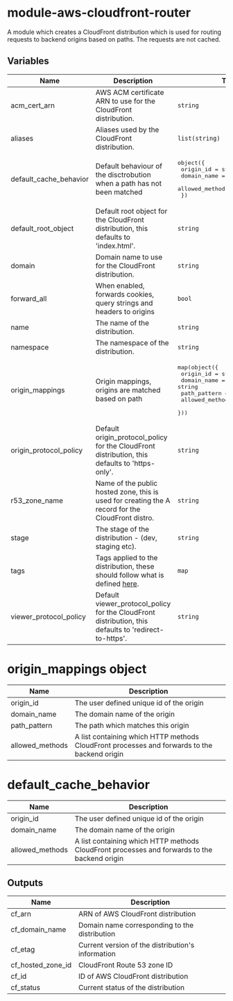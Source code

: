 # module-aws-cloudfront-router

A module which creates a CloudFront distribution which is used for routing requests to backend origins based on paths. The requests are not cached. 

## Variables

| Name | Description | Type | Default | Required |
|------|-------------|------|---------|:-----:|
| acm\_cert\_arn | AWS ACM certificate ARN to use for the CloudFront distribution. | `string` | n/a | yes |
| aliases | Aliases used by the CloudFront distribution. | `list(string)` | n/a | yes |
| default\_cache\_behavior | Default behaviour of the disctrobution when a path has not been matched | <pre>object({<br>    origin_id       = string<br>    domain_name     = string<br>    allowed_methods = list(string)<br>  })</pre> | n/a | yes |
| default\_root\_object | Default root object for the CloudFront distribution, this defaults to 'index.html'. | `string` | `"index.html"` | no |
| domain | Domain name to use for the CloudFront distribution. | `string` | n/a | yes |
| forward\_all | When enabled, forwards cookies, query strings and headers to origins | `bool` | `true` | no |
| name | The name of the distribution. | `string` | n/a | yes |
| namespace | The namespace of the distribution. | `string` | n/a | yes |
| origin\_mappings | Origin mappings, origins are matched based on path | <pre>map(object({<br>    origin_id       = string<br>    domain_name     = string<br>    path_pattern    = string<br>    allowed_methods = list(string)<br>  }))</pre> | n/a | yes |
| origin\_protocol\_policy | Default origin\_protocol\_policy for the CloudFront distribution, this defaults to 'https-only'. | `string` | `"https-only"` | no |
| r53\_zone\_name | Name of the public hosted zone, this is used for creating the A record for the CloudFront distro. | `string` | n/a | yes |
| stage | The stage of the distribution - (dev, staging etc). | `string` | n/a | yes |
| tags | Tags applied to the distribution, these should follow what is defined [here](https://github.com/Adaptavist/terraform-compliance/blob/master/features/tags.feature). | `map` | n/a | yes |
| viewer\_protocol\_policy | Default viewer\_protocol\_policy for the CloudFront distribution, this defaults to 'redirect-to-https'. | `string` | `"redirect-to-https"` | no |


# origin_mappings object
| Name                        | Description                                                                                     |
| --------------------------- | ----------------------------------------------------------------------------------------------- |
| origin_id                 | The user defined unique id of the origin                                      |
| domain_name | The domain name of the origin |
| path_pattern | The path which matches this origin |
| allowed_methods | A list containing which HTTP methods CloudFront processes and forwards to the backend origin |


# default_cache_behavior
| Name                        | Description                                                                                     |
| --------------------------- | ----------------------------------------------------------------------------------------------- |
| origin_id                 | The user defined unique id of the origin                                      |
| domain_name | The domain name of the origin |
| allowed_methods | A list containing which HTTP methods CloudFront processes and forwards to the backend origin |


## Outputs

| Name | Description |
|------|-------------|
| cf\_arn | ARN of AWS CloudFront distribution |
| cf\_domain\_name | Domain name corresponding to the distribution |
| cf\_etag | Current version of the distribution's information |
| cf\_hosted\_zone\_id | CloudFront Route 53 zone ID |
| cf\_id | ID of AWS CloudFront distribution |
| cf\_status | Current status of the distribution |

